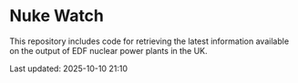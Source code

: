 # Nuke Watch

This repository includes code for retrieving the latest information available on the output of EDF nuclear power plants in the UK.

Last updated: 2025-10-10 21:10
